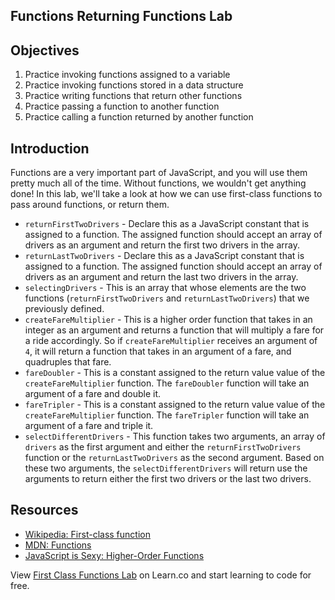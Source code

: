 Functions Returning Functions Lab
---

## Objectives
1. Practice invoking functions assigned to a variable
2. Practice invoking functions stored in a data structure
3. Practice writing functions that return other functions
4. Practice passing a function to another function
5. Practice calling a function returned by another function

## Introduction
Functions are a very important part of JavaScript, and you will use them pretty much all of the time. Without functions,
we wouldn't get anything done!  In this lab, we'll take a look at how we can use first-class functions to pass around functions,
or return them.

+ `returnFirstTwoDrivers` - Declare this as a JavaScript constant that is assigned to a function.  The assigned function should accept an array of drivers as an argument and return the first two drivers in the array.
+ `returnLastTwoDrivers` - Declare this as a JavaScript constant that is assigned to a function.  The assigned function should accept an array of drivers as an argument and return the last two drivers in the array.
+ `selectingDrivers` - This is an array that whose elements are the two functions (`returnFirstTwoDrivers` and `returnLastTwoDrivers`) that we previously defined.  
+ `createFareMultiplier` - This is a higher order function that takes in an integer as an argument and returns a function that will multiply a fare for a ride accordingly.  So if `createFareMultiplier` receives an argument of `4`, it will return a function that takes in an argument of a fare, and quadruples that fare.
+ `fareDoubler` - This is a constant assigned to the return value value of the `createFareMultiplier` function.  The `fareDoubler` function will take an argument of a fare and double it.
+ `fareTripler` - This is a constant assigned to the return value value of the `createFareMultiplier` function.  The `fareTripler` function will take an argument of a fare and triple it.
+ `selectDifferentDrivers` - This function takes two arguments, an array of `drivers` as the first argument and either the `returnFirstTwoDrivers` function or the `returnLastTwoDrivers` as the second argument.  Based on these two arguments, the `selectDifferentDrivers` will return use the arguments to return either the first two drivers or the last two drivers.

## Resources

- [Wikipedia: First-class function](https://en.wikipedia.org/wiki/First-class_function)
- [MDN: Functions](https://developer.mozilla.org/en-US/docs/Web/JavaScript/Reference/Functions)
- [JavaScript is Sexy: Higher-Order Functions](http://javascriptissexy.com/tag/higher-order-functions/)

<p class='util--hide'>View <a href='https://learn.co/lessons/js-advanced-functions-first-class-functions-lab'>First Class Functions Lab</a> on Learn.co and start learning to code for free.</p>
